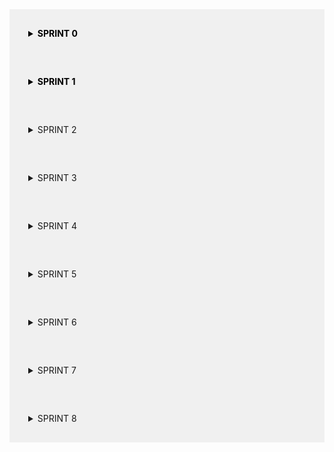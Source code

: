 <details style="background-color: #f0f0f0; padding: 30px; color: black;"> 
  <summary style="font-weight: bold; color: black;">SPRINT 0</summary>
<h2 style="color: black;">Sprint 0</h2>
<p><strong>Período:</strong> 18/03/2024 a 25/03/2024</p>

<h3 style="color: black;">Formação dos Grupos e Definição dos Temas</h3>
<p><strong>Descrição:</strong><br>
Nesta Sprint, o grupo discutiu e decidiu que as reuniões serão realizadas semanalmente, mas podendo ser feita mais de uma vez caso seja necessário, às segundas-feiras às 20:00 na plataforma Discord. Também foi explicado e discutido como o projeto seria conduzido, além de sugerir três possíveis temas para serem abordados no projeto.</p>

<h3 style="color: black;">Reunião 1</h3>
<p><strong>Data:</strong> 22/03/2024<br>
<strong>Local:</strong> Discord</p>

<h4 style="color: black;">Tarefas Entregues:</h4>
<ul>
  <li>Definir o horário, data e frequência das reuniões.</li>
  <li>Explicar o processo de trabalho do projeto.</li>
  <li>Sugerir três possíveis temas para o projeto.</li>
</ul>

<h4 style="color: black;">Recursos de Estudo:</h4>
<ul>
  <li>Notas da reunião onde foram formados os grupos.</li>
  <li>Anotações sobre os temas sugeridos.</li>
</ul>

</details>

<details style="background-color: #f0f0f0; padding: 30px; color: black;"> 
  <summary style="font-weight: bold; color: black;">SPRINT 1</summary>
<h2 style="color: black;">Sprint 1</h2>
<p><strong>Período:</strong> 25/03/2024 a 01/04/2024</p>

<h3 style="color: black;">Estudo do GitHub e Metodologia Ágil</h3>
<p><strong>Descrição:</strong><br>
Nesta Sprint, o grupo se concentrou em estudar o GitHub e a metodologia ágil para nos prepararmos para o desenvolvimento do projeto. Esta sprint foi dedicada a compreender os princípios básicos de controle de versão, colaboração em equipe e práticas ágeis de desenvolvimento de software.</p>

<h3 style="color: black;">Reunião 2</h3>
<p><strong>Data:</strong> 25/03/2024<br>
<strong>Local:</strong> Discord</p>

<h4 style="color: black;">Tarefas Entregues:</h4>
<ul>
  <li>Estudar o funcionamento básico do GitHub.</li>
  <li>Criar e clonar repositórios no GitHub.</li>
  <li>Realizar commits, push e pull requests.</li>
  <li>Entender o conceito de branch e merge.</li>
  <li>Familiarizar-se com a metodologia ágil e seus princípios.</li>
  <li>Pesquisar e discutir sobre as práticas ágeis mais relevantes para o nosso projeto.</li>
</ul>

<h4 style="color: black;">Recursos de Estudo:</h4>
<ul>
  <li>Tutoriais e documentação do GitHub.</li>
  <li>Livros e artigos sobre metodologia ágil.</li>
  <li>Material de referência sobre controle de versão e colaboração em equipe.</li>
</ul>

</details>

<details style="background-color: #f0f0f0; padding: 30px;" > 
  <summary style="font-weigth: bold;">SPRINT 2</summary>
<h2>Sprint 2</h2>
<p><strong>Período:</strong> 01/04/2024 a 08/04/2024</p>

<h3>Estudo do Querido Diário, Raspagem de Dados e Metodologias de Desenvolvimento</h3>
<p><strong>Descrição:</strong><br>
Nesta Sprint, o grupo dedicou tempo para estudar e entender os conceitos relacionados à contribuição para o projeto Querido Diário, além de aprofundar os conhecimentos em raspagem de dados, criação de spiders, utilização do Scrapy e práticas de desenvolvimento colaborativo como Git Flow, GitHub e Scrum.</p>

<h3>Reunião 3</h3>
<p><strong>Data:</strong> 01/04/2024<br>
<strong>Local:</strong> Discord</p>

<h4>Tarefas Entregues:</h4>
<ul>
  <li>Pesquisar e compreender o projeto Querido Diário e suas diretrizes para contribuição.</li>
  <li>Estudar os princípios e técnicas de raspagem de dados.</li>
  <li>Explorar a criação de spiders para coleta de informações.</li>
  <li>Aprender sobre o funcionamento do Scrapy como ferramenta de scraping.</li>
  <li>Entender os conceitos e fluxos de trabalho do Git Flow.</li>
  <li>Praticar a utilização avançada do GitHub para colaboração em equipe.</li>
  <li>Aprofundar os conhecimentos sobre Scrum e sua aplicação no contexto do projeto.</li>
</ul>

<h4>Recursos de Estudo:</h4>
<ul>
  <li>Documentação do Querido Diário.</li>
  <li>Tutoriais e materiais sobre raspagem de dados.</li>
  <li>Documentação oficial do Scrapy.</li>
  <li>Livros e artigos sobre Git Flow e GitHub.</li>
  <li>Recursos sobre metodologia Scrum.</li>
</ul>

</details>

<details style="background-color: #f0f0f0; padding: 30px;" > 
  <summary style="font-weigth: bold;">SPRINT 3</summary>
<h2>Sprint 3</h2>
<p><strong>Período:</strong> 08/04/2024 a 15/04/2024</p>

<h3>Alteração da fonte de dados</h3>
<p><strong>Descrição:</strong><br>
Nesta Sprint, o grupo decidiu não utilizar mais o Querido Diário como a fonte de dados do projeto. Foi decidido então utilizar o Portal Nacional de Contratações Públicas (PNCP) como nossa fonte de dados. Além disso, o grupo também revisou mais alguns comandos do Git para que fossem feitas melhores aplicações no nosso projeto. Ademais, estudamos mais sobre web scraping, pois será bastante utilizado para que seja feita a raspagem de dados do PNCP. Por fim, foi decidido o que cada participante faria até a próxima sprint, que seria: utilização do Figma para criação da página do projeto, web scraping para raspar dados do PNCP, implementação da arquitetura do nosso projeto e criação do diagrama da arquitetura.</p>

<h3>Reunião 4</h3>
<p><strong>Data:</strong> 10/04/2024<br>
<strong>Local:</strong> Discord</p>

<h4>Tarefas Entregues:</h4>
<ul>
  <li>Revisar comandos do Git.</li>
  <li>Estudar e aperfeiçoar como fazer webscraping.</li>
  <li>Entender quais dados coletar do Portal Nacional de Contratações Públicas.</li>
  <li>Utilizar o Figma para fazer o design e a arquitetura do projeto.</li>
</ul>

<h4>Recursos de Estudo:</h4>
<ul>
  <li>Aula de revisão ministrada pelo líder do grupo sobre comandos de Git.</li>
  <li>Análise do site do Portal Nacional de Contratações Públicas.</li>
  <li>Documentação oficial do Scrapy.</li>
  <li>Utilização da ferramenta de design Figma.</li>
</ul>

</details>

<details style="background-color: #f0f0f0; padding: 30px;" > 
  <summary style="font-weigth: bold;">SPRINT 4</summary>
<h2>Sprint 4</h2>
<p><strong>Período:</strong> 15/04/2024 a 22/04/2024</p>

<h3>Novo método para coletar os dados do PNCP</h3>
<p><strong>Descrição:</strong><br>
Nesta Sprint, inicialmente, cada participante apresentou para o grupo o que realizou durante a semana e como está o andamento do projeto. Após isso, foi apresentada a nova maneira que seria feita a coleta de dados do PCNP, que não consistiria mais em fazer uma raspagem direta dos dados do PNCP e sim da API fornecida pelo próprio Portal. Após isso, foram passadas as novas tarefas, que seriam essas: Consumir os dados da API do PNCP e implementá-los os dados do arquivo JSON para um banco de dados, desenvolvimento da lógica para recuperar os dados de maiores valores das empresas, implementação e melhoria do site do projeto e desenvolvimento do cadastro e do login do usuário.</p>

<h3>Reunião 5</h3>
<p><strong>Data:</strong> 17/04/2024<br>
<strong>Local:</strong> Discord</p>

<h4>Tarefas Entregues:</h4>
<ul>
  <li>Criação do esboço do site no Figma</li>
  <li>Diagrama da arquitetura</li>
  <li>Molde da arquitetura do projeto</li>
  <li>Apresentação da API do PNCP</li>
  <li>Criação do código de cadastro e login do usuário</li>
</ul>

<h4>Recursos de Estudo:</h4>
<ul>
  <li>API do Portal Nacional de Contratações Públicas</li>
  <li>Figma</li>
</ul>

</details>

<details style="background-color: #f0f0f0; padding: 30px;" > 
  <summary style="font-weigth: bold;">SPRINT 5</summary>
<h2>Sprint 5</h2>
<p><strong>Período:</strong> 15/04/2024 a 29/04/2024</p>

<h3>Demonstração do código Streamlit</h3>
<p><strong>Descrição:</strong><br>
Nesta Sprint, foram apresentadas as dashboards feitas em Streamlit e também foi criada a GitPage do projeto com o objetivo de mostrar a documentação e organizar as sprints do projeto.Após isso, foram determinadas as novas orientações, que foram: aperfeiçoar o código Streamlit, aperfeiçoar os gráficos, aperfeiçoar o ranking e alterar a organização dos dados.</p>

<h3>Reunião 6</h3>
<p><strong>Data:</strong> 29/04/2024<br>
<strong>Local:</strong> Discord</p>

<h4>Tarefas Entregues:</h4>
<ul>
  <li>Criação de dashboards usando streamlit</li>
  <li>Explicação das dashboards</li>
  <li>Demonstração de gitactions</li>
  <li>Aperfeiçoamento do workflow</li>
  <li>Criação de GitPage</li>
</ul>

<h4>Recursos de Estudo:</h4>
<ul>
  <li>GitPage</li>
  <li>Figma</li>
  <li>Streamlit</li>
  <li>MarkDown</li>
</ul>

</details>

<details style="background-color: #f0f0f0; padding: 30px;" > 
  <summary style="font-weigth: bold;">SPRINT 6</summary>
<h2>Sprint 6</h2>
<p><strong>Período:</strong> 22/05/2024 a 29/05/2024</p>

<h3> Retomada do projeto </h3>
<p><strong>Descrição:</strong><br>
Nesta Sprint, o grupo se reuniu novamente após um período sem reuniões pois todos os integrantes estavam em período de provas. Logo após foram passadas as novas orientações para os participantes, sendo elas: implementação das multipages dentro do Streamlit, implementação de uma área de contato com coleta de dados e interação do usuário com a equipe, ajuste das dashboards, implementação do cadastro e login dentro do Streamlit, implementação do html e css dentro do Streamlit e atualização/organização das sprints e da arquitetura.</p>

<h3>Reunião 7</h3>
<p><strong>Data:</strong> 22/05/2024<br>
<strong>Local:</strong> Discord</p>

<h4>Tarefas Entregues:</h4>
<ul>
  <li>Aperfeiçoamento das dashboards</li>
  <li>Aperfeiçoamento dos gráficos</li>
  <li>Aperfeiçoamento do ranking</li>
  <li>Alteração da organização dos dados</li>
</ul>

<h4>Recursos de Estudo:</h4>
<ul>
  <li>Streamlit</li>
  <li>HTML, CSS e JavaScript</li>
</ul>

</details>

<details style="background-color: #f0f0f0; padding: 30px;" > 
  <summary style="font-weigth: bold;">SPRINT 7</summary>
<h2>Sprint 7</h2>
<p><strong>Período:</strong> 29/05/2024 a 05/06/2024</p>

<h3> Aperfeiçoamento do Front-end </h3>
<p><strong>Descrição:</strong><br>
Nesta Sprint, foi apresentado tudo que foi feito e aperfeiçoado no que se diz respeito ao Front-end do projeto. Após apresentação e revisão dessa parte, foram passadas as novas atividades para os participantes, sendo estas: implementação de mais utilidades no código usando Streamlit, continuar incrementando as dashboards, criação de páginas sobre informações das empresas e continuar a estilizaçãoo do projeto. </p>

<h3>Reunião 8</h3>
<p><strong>Data:</strong> 29/05/2024<br>
<strong>Local:</strong> Discord</p>

<h4>Tarefas Entregues:</h4>
<ul>
  <li>Implementação do HTLM e CSS dentro do Streamlit</li>
  <li>Organização do projeto</li>
  <li>Implementação do cadastro e do login no Streamlit</li>
</ul>

<h4>Recursos de Estudo:</h4>
<ul>
  <li>Streamlit</li>
  <li>HTML</li>
  <li>CSS</li>
</ul>

</details>

<details style="background-color: #f0f0f0; padding: 30px;" > 
  <summary style="font-weigth: bold;">SPRINT 8</summary>
<h2>Sprint 8 <h2>
<p><strong>Período:</strong> 05/06/2024 a 12/06/2024</p>

<h3> Título </h3>
<p><strong>Descrição:</strong><br>

 </p>
 
<h3>Reunião 9</h3>
<p><strong>Data:</strong> 05/06/2024<br>
<strong>Local:</strong> Discord</p>

<h4>Tarefas Entregues:</h4>
<ul>
  <li>------------</li>
  <li>------------</li>
  <li>------------</li>
</ul>

<h4>Recursos de Estudo:</h4>
<ul>
  <li>Streamlit</li>
  <li>------------</li>
  <li>------------</li>
</ul>
